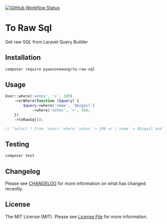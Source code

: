 [![GitHub Workflow Status](https://img.shields.io/github/actions/workflow/status/PyaeSoneAungRgn/to-raw-sql/run-tests.yml?branch=main&label=test)](https://github.com/PyaeSoneAungRgn/to-raw-sql/actions/workflows/run-tests.yml)

# To Raw Sql

Get raw SQL from Laravel Query Builder

## Installation

```bash
composer require pyaesoneaung/to-raw-sql
```

## Usage

```php
User::where('votes', '>', 100)
    ->orWhere(function ($query) {
        $query->where('name', 'Abigail')
            ->where('votes', '>', 50);
    })
    ->toRawSql();

// "select * from `users` where `votes` > 100 or (`name` = Abigail and `votes` > 50)"
```

## Testing

```bash
composer test
```

## Changelog

Please see [CHANGELOG](CHANGELOG.md) for more information on what has changed recently.

## License

The MIT License (MIT). Please see [License File](LICENSE.md) for more information.
